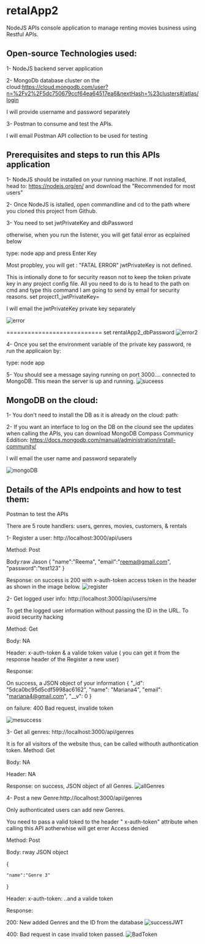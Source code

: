 ﻿# retalApp2

NodeJS APIs console application to manage renting movies business using Restful APIs.



## Open-source Technologies used:
1- NodeJS backend server application

2- MongoDb database cluster on the cloud:https://cloud.mongodb.com/user?n=%2Fv2%2F5dc750679ccf64ea64517ea6&nextHash=%23clusters#/atlas/login


I will provide username and password separately

3- Postman to consume and test the APIs. 

I will email Postman API collection to be used for testing

## Prerequisites and steps to run this APIs application
1- NodeJS should be installed on your running machine. If not installed, head to: https://nodejs.org/en/ and download the "Recommended for most users"

2- Once NodeJS is istalled, open commandline and cd to the path where you cloned this project from Github.

3- You need to set jwtPrivateKey and dbPassword

otherwise, when you run the listener, you will get fatal error as ecplained below


type: node app and press Enter Key

 Most propbley, you will get : "FATAL ERROR" jwtPrivateKey is not defined.

 This is intionally done to for security reason not to keep the token private key in any project config file.
All you need to do is to head to the path on cmd and type this command I am going to send by email for security reasons.
set project1_jwtPrivateKey= 

I will email the jwtPrivateKey private key separately
  
![error](./images/error.JPG)

===========================
set rentalApp2_dbPassword
![error2](./images/dbpass.JPG)

4- Once you set the environment variable of the private key password, re run the applicaion by:

type: node app



5- You should see a message saying running on port 3000.... 
 connected to MongoDB.
This mean the server is up and running.
![suceess](./images/running-success.JPG)


## MongoDB on the cloud:

1- You don't need to install the DB as it is already on the cloud: path: 

2- If you want an interface to log on the DB on the clound see the updates when calling the APIs, 
you can download MongoDB Compass Communicy Eddition: https://docs.mongodb.com/manual/administration/install-community/

I will email the user name and password separatelly

![mongoDB](./images/mongodb.JPG)
## Details of the APIs endpoints and how to test them:
 Postman to test the APIs

 There are 5 route handlers: users, genres, movies, customers, & rentals
 
1- Register a user: http://localhost:3000/api/users

Method: Post

Body:raw Jason 
{
"name":"Reema",
"email":"reema@gmail.com",
"password":"test123"
}

Response: on success is 200 with x-auth-token access token in the header as shown in the image below.
![register](./images/register-user.JPG)

2- Get logged user info: http://localhost:3000/api/users/me

To get the logged user information without passing the ID in the URL. To avoid security hacking

Method: Get

Body: NA

Header: x-auth-token & a valide token value ( you can get it from the response header of the Register a new user)

Response:

On success, a JSON object of your information
{
    "_id": "5dca0bc95d5cdf5998ac6162",
    "name": "Mariana4",
    "email": "mariana4@gmail.com",
    "__v": 0
}

on failure: 400 Bad request, invalide token

![mesuccess](./images/me-success.JPG)

3- Get all genres: http://localhost:3000/api/genres

It is for all visitors of the website thus, can be called withouth authontication token.
Method: Get

Body: NA

Header: NA

Response: on success, JSON object of all Genres.
![allGenres](./images/all-genres.JPG)


4- Post a new Genre:http://localhost:3000/api/genres

Only authonticated users can add new Genres.

You need to pass a valid toked to the header " x-auth-token" attribute when calling this API aotherwhise will get errer Access denied

Method: Post

Body: rway JSON object

{
	
	"name":"Genre 3"
	
}

Header: x-auth-token: ..and a valide token

Response:

200: New added Genres and the ID from the database 
![successJWT](./images/valide-jwt.JPG)

400: Bad request in case invalid token passed.
![BadToken](./images/invalid-token.JPG)















